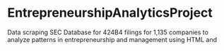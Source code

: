 # EntrepreneurshipAnalyticsProject
 Data scraping SEC Database for 424B4 filings for 1,135 companies to analyze patterns in entrepreneurship and management using HTML and  
